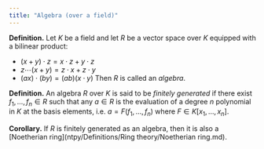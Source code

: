 ```yaml
---
title: "Algebra (over a field)"
---
```


**Definition.** Let $K$ be a field and let $R$ be a vector space over $K$ equipped with a bilinear product:
- $(x+y)\cdot z = x\cdot z+y\cdot z$
- $z\cdots (x+y)=z\cdot x+z\cdot y$
- $(ax)\cdot (by)=(ab)(x\cdot y)$
Then $R$ is called an _algebra_.

**Definition.** An algebra $R$ over $K$ is said to be _finitely generated_ if there exist $f_1,\dots,f_n\in R$ such that any $a\in R$ is the evaluation of a degree $n$ polynomial in $K$ at the basis elements, i.e. $a=F(f_1,\dots,f_n)$ where $F\in K[x_1,\dots,x_n]$.

**Corollary.** If $R$ is finitely generated as an algebra, then it is also a [Noetherian ring](ntpy/Definitions/Ring theory/Noetherian ring.md).
